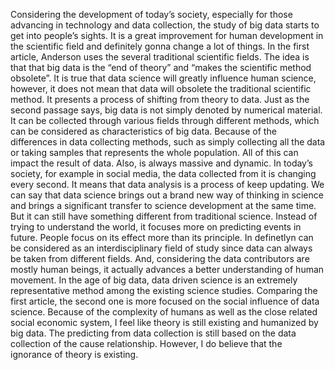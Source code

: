 Considering the development of today’s society, especially for those advancing in technology and data collection, the study of big data starts to get into people’s sights. It is a great improvement for human development in the scientific field and definitely gonna change a lot of things. In the first article, Anderson uses the several traditional scientific fields. The idea is that that big data is the “end of theory” and “makes the scientific method obsolete”. It is true that data science will greatly influence human science, however, it does not mean that data will obsolete the traditional scientific method. It presents a process of shifting from theory to data. Just as the second passage says, big data is not simply denoted by numerical material. It can be collected through various fields through different methods, which can be considered as characteristics of big data. Because of the differences in data collecting methods, such as simply collecting all the data or taking samples that represents the whole population. All of this can impact the result of data. Also,  is always massive and dynamic. In today’s society, for example in social media, the data collected from it is changing every second. It means that data analysis is a process of keep updating. We can say that data science brings out a brand new way of thinking in science and brings a significant transfer to science development at the same time. But it can still have something different from traditional science. Instead of trying to understand the world, it focuses more on predicting events in future. People focus on its effect more than its principle. In definetlyn can be considered as an interdisciplinary field of study since data can always be taken from different fields. And, considering the data contributors are mostly human beings, it actually advances a better understanding of human movement. In the age of big data, data driven science is an extremely representative method among the existing science studies. Comparing the first article, the second one is more focused on the social influence of data science. Because of the complexity of humans as well as the close related social economic system, I feel like theory is still existing and humanized by big data. The predicting from data collection is still based on the data collection of the cause relationship. However, I do believe that the ignorance of theory is existing. 
